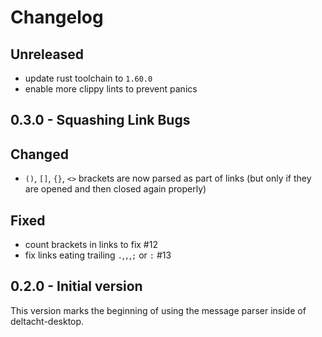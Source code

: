# Changelog

## Unreleased

- update rust toolchain to `1.60.0`
- enable more clippy lints to prevent panics

## 0.3.0 - Squashing Link Bugs

## Changed

- `()`, `[]`, `{}`, `<>` brackets are now parsed as part of links (but only if they are opened and then closed again properly)

## Fixed

- count brackets in links to fix #12
- fix links eating trailing `.`,`,`,`;` or `:` #13

## 0.2.0 - Initial version

This version marks the beginning of using the message parser inside of deltacht-desktop.
